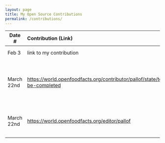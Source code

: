 ```yaml
---
layout: page
title: My Open Source Contributions
permalink: /contributions/
---
```


<!--
Type of the contribution should be "Wikipedia edit", "OpenStreet Map feature", "Documentation", "Course website", "Blog",
"Browse Add-on", etc.

The description should include a brief summary of what you did.

Replace the first row with your own contribution. 

-->





| Date #       | Contribution (Link)  | Type  | Description |
|---|:---|:---|:---|
| Feb 3   | link to my contribution    | course website    |   I fixed a broken link.    |
|   March 22nd  |   https://world.openfoodfacts.org/contributor/pallof/state/to-be-completed  | openfoodfacts    |   added a new item in and completely filled out its nutrient information   |
|  March 22nd   |   https://world.openfoodfacts.org/editor/pallof  |  openfoodfacts   |   updated some of the items and their health information   |

